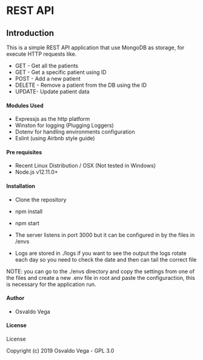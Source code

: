 REST API
==================================

Introduction
------------

This is a simple REST API application that use MongoDB as storage, for execute HTTP requests like.

- GET - Get all the patients
- GET - Get a specific patient using ID
- POST - Add a new patient
- DELETE - Remove a patient from the DB using the ID
- UPDATE- Update patient data

#### Modules Used

* Expressjs as the http platform
* Winston for logging (Plugging Loggers)
* Dotenv for handling environments configuration
* Eslint (using Airbnb style guide)

#### Pre requisites

* Recent Linux Distribution / OSX (Not tested in Windows)
* Node.js v12.11.0+

#### Installation

* Clone the repository
* npm install
* npm start

* The server listens in port 3000 but it can be configured in by the files in /envs
* Logs are stored in ./logs if you want to see the output the logs rotate each day so you need to check the date and then can tail the correct file
  
NOTE: you can go to the ./envs directory and copy the  settings from one of the files and create a new .env file in root and paste  the configuraction, this is necessary for the application run.


#### Author

* Osvaldo Vega

#### License

License

Copyright (c) 2019 Osvaldo Vega - GPL 3.0